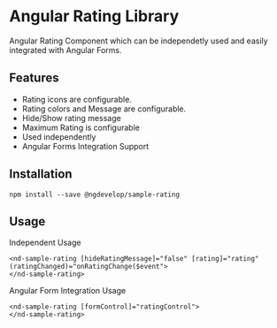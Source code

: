 # Angular Rating Library

Angular Rating Component which can be independetly used and easily integrated with Angular Forms.

## Features 
- Rating icons are configurable.
- Rating colors and Message are configurable.
- Hide/Show rating message
- Maximum Rating is configurable
- Used independently
- Angular Forms Integration Support

## Installation

```
npm install --save @ngdevelop/sample-rating
```

## Usage

Independent Usage

```
<nd-sample-rating [hideRatingMessage]="false" [rating]="rating" (ratingChanged)="onRatingChange($event">
</nd-sample-rating>

```
Angular Form Integration Usage

```
<nd-sample-rating [formControl]="ratingControl">
</nd-sample-rating>

```
